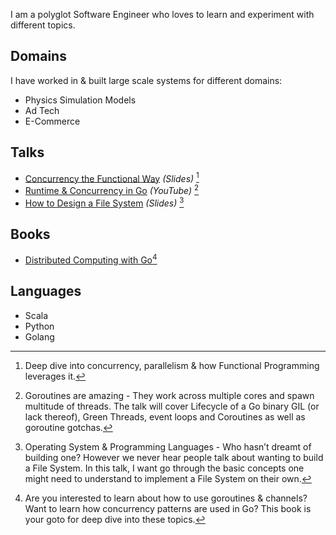 <!--
.. title: About
.. slug: about
.. date: 2019-08-12 21:14:29 UTC+02:00
.. tags: 
.. category: 
.. link: 
.. description: 
.. type: text
-->

I am a polyglot Software Engineer who loves to learn and experiment with different topics.

## Domains
I have worked in & built large scale systems for different domains:

* Physics Simulation Models
* Ad Tech
* E-Commerce


## Talks

* [Concurrency the Functional Way](https://slides.com/last-ent/concurrency-functional-way#/) *(Slides)* [^1]
* [Runtime & Concurrency in Go](https://www.youtube.com/watch?v=64XXaIC-K74) *(YouTube)* [^2] 
* [How to Design a File System](https://www.slideshare.net/slideshow/embed_code/key/yTAwCw9KSGdIvp) *(Slides)* [^3]

## Books

* [Distributed Computing with Go](https://www.amazon.com/Distributed-Computing-concurrency-parallelism-applications/dp/1787125386/)[^4] 

## Languages

* Scala
* Python
* Golang

[^1]: Deep dive into concurrency, parallelism & how Functional Programming leverages it.

[^2]: Goroutines are amazing - They work across multiple cores and spawn multitude of threads. The talk will cover Lifecycle of a Go binary GIL (or lack thereof), Green Threads, event loops and Coroutines as well as goroutine gotchas.

[^3]: Operating System & Programming Languages - Who hasn’t dreamt of building one? However we never hear people talk about wanting to build a File System. In this talk, I want go through the basic concepts one might need to understand to implement a File System on their own.

[^4]: Are you interested to learn about how to use goroutines & channels? Want to learn how concurrency patterns are used in Go? This book is your goto for deep dive into these topics.
